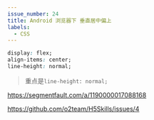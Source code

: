 ```yaml
---
issue_number: 24
title: Android 浏览器下 垂直居中偏上
labels:
  - CSS
---
```


```css
display: flex;
align-items: center;
line-height: normal;
```

> 重点是`line-height: normal;`

https://segmentfault.com/a/1190000017088168

https://github.com/o2team/H5Skills/issues/4
